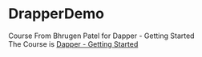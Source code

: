 # DrapperDemo
Course From Bhrugen Patel for Dapper - Getting Started  
The Course is [ Dapper - Getting Started](https://www.udemy.com/course/dapper-the-complete-guide)
